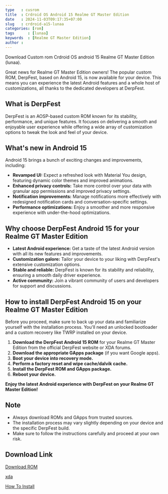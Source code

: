```yaml
---
type   : cusrom
title  : Crdroid OS Android 15 Realme GT Master Edition
date   : 2024-11-03T09:17:35+07:00
slug   : crdroid-a15-lunaa
categories: [rom]
tags      : [lunaa]
keywords  : [Realme GT Master Edition]
author :
---
```


Download Custom rom Crdroid OS android 15 Realme GT Master Edition (lunaa).

Great news for Realme GT Master Edition owners! The popular custom ROM, DerpFest, based on Android 15, is now available for your device. This means you can experience the latest Android features and a whole host of customizations, all thanks to the dedicated developers at DerpFest.

## What is DerpFest

DerpFest is an AOSP-based custom ROM known for its stability, performance, and unique features. It focuses on delivering a smooth and enjoyable user experience while offering a wide array of customization options to tweak the look and feel of your device.

## What's new in Android 15

Android 15 brings a bunch of exciting changes and improvements, including:

* **Revamped UI:** Expect a refreshed look with Material You design, featuring dynamic color themes and improved animations.
* **Enhanced privacy controls:** Take more control over your data with granular app permissions and improved privacy settings.
* **Notification improvements:** Manage notifications more effectively with redesigned notification cards and conversation-specific settings.
* **Performance optimizations:** Enjoy a smoother and more responsive experience with under-the-hood optimizations.

## Why choose DerpFest Android 15 for your Realme GT Master Edition

* **Latest Android experience:** Get a taste of the latest Android version with all its new features and improvements.
* **Customization galore:** Tailor your device to your liking with DerpFest's extensive customization options.
* **Stable and reliable:** DerpFest is known for its stability and reliability, ensuring a smooth daily driver experience.
* **Active community:** Join a vibrant community of users and developers for support and discussions.

## How to install DerpFest Android 15 on your Realme GT Master Edition

Before you proceed, make sure to back up your data and familiarize yourself with the installation process. You'll need an unlocked bootloader and a custom recovery like TWRP installed on your device.

1. **Download the DerpFest Android 15 ROM** for your Realme GT Master Edition from the official DerpFest website or XDA forums.
2. **Download the appropriate GApps package** (if you want Google apps).
3. **Boot your device into recovery mode.**
4. **Perform a factory reset and wipe cache/dalvik cache.**
5. **Install the DerpFest ROM and GApps package.**
6. **Reboot your device.**

**Enjoy the latest Android experience with DerpFest on your Realme GT Master Edition!**

## Note

* Always download ROMs and GApps from trusted sources.
* The installation process may vary slightly depending on your device and the specific DerpFest build.
* Make sure to follow the instructions carefully and proceed at your own risk.


## Download Link
[Download ROM](https://sourceforge.net/projects/crdroid/files/lunaa/10.x/)

[xda](https://xdaforums.com/t/official-14-crdroid-for-realme-gt-me-rmx3360-rmx3363-rom.4644693/)

[How To Install](https://crdroid.net/lunaa/10/install)

